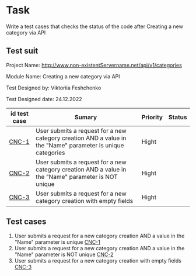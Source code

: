 

# Task



Write a test cases that checks the status of the code after  Creating a new category via API


## Test suit



Project Name:	http://www.non-existentServername.net/api/v1/categories

Module Name:	 Creating a new category via API

Test Designed by:	Viktoriia Feshchenko

Test Designed date:	24.12.2022

id test case | Sumary | Priority | Status
--- | --- | --- | ---
[CNC-1](https://docs.google.com/spreadsheets/d/1Equ1_ZE7_XS94r97fK_vtRb6F1Vwp1EA_jpILSB8KpQ/edit?usp=share_link) | User submits a request for a new category creation AND a value in the "Name" parameter is unique categories			| Hight | 
[CNC-2](https://docs.google.com/spreadsheets/d/1A4_1YmPT6nyxgdgDHW3Ql4ZLM1kaaR3gQkU81QL5DO8/edit?usp=share_link) | User submits a request for a new category creation AND a value in the "Name" parameter is NOT unique	| Hight | 
[CNC-3](https://docs.google.com/spreadsheets/d/1_6jp2GRhWapj2tCie9XGnEAu0N8MJsADe3dRVkV2P0c/edit?usp=share_link) | User submits a request for a new category creation with empty fields	| Hight | 

## Test cases


1. User submits a request for a new category creation AND a value in the "Name" parameter is unique [CNC-1](https://docs.google.com/spreadsheets/d/1Equ1_ZE7_XS94r97fK_vtRb6F1Vwp1EA_jpILSB8KpQ/edit?usp=share_link)
2. User submits a request for a new category creation AND a value in the "Name" parameter is NOT unique [CNC-2](https://docs.google.com/spreadsheets/d/1A4_1YmPT6nyxgdgDHW3Ql4ZLM1kaaR3gQkU81QL5DO8/edit?usp=share_link)
3. User submits a request for a new category creation with empty fields [CNC-3](https://docs.google.com/spreadsheets/d/1_6jp2GRhWapj2tCie9XGnEAu0N8MJsADe3dRVkV2P0c/edit?usp=share_link)